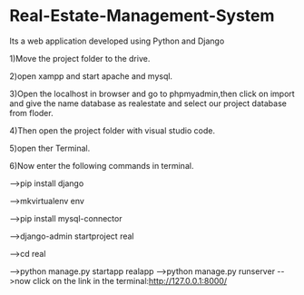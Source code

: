 # Real-Estate-Management-System
Its a web application developed using Python and Django

1)Move the project folder to the drive.

2)open xampp and start apache and mysql.

3)Open the localhost in browser and go to phpmyadmin,then click on import and give the name database as realestate and select our project database from floder.

4)Then open the project folder with visual studio code.

5)open ther Terminal.

6)Now enter the following commands in terminal.

-->pip install django

-->mkvirtualenv env

-->pip install mysql-connector 

-->django-admin startproject real

-->cd real

-->python manage.py startapp realapp
-->python manage.py runserver
-->now click on the link in the terminal:http://127.0.0.1:8000/
